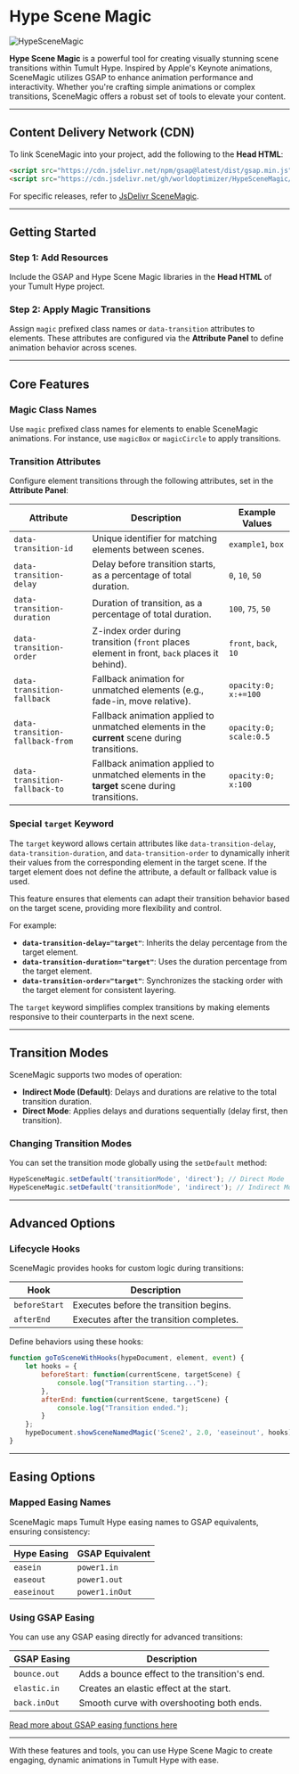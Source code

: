 # Hype Scene Magic 

![HypeSceneMagic](https://playground.maxziebell.de/Hype/SceneMagic/HypeSceneMagic.jpg?)

**Hype Scene Magic** is a powerful tool for creating visually stunning scene transitions within Tumult Hype. Inspired by Apple's Keynote animations, SceneMagic utilizes GSAP to enhance animation performance and interactivity. Whether you're crafting simple animations or complex transitions, SceneMagic offers a robust set of tools to elevate your content.

---

## Content Delivery Network (CDN)

To link SceneMagic into your project, add the following to the **Head HTML**:

```html
<script src="https://cdn.jsdelivr.net/npm/gsap@latest/dist/gsap.min.js"></script>
<script src="https://cdn.jsdelivr.net/gh/worldoptimizer/HypeSceneMagic/HypeSceneMagic.min.js"></script>
```

For specific releases, refer to [JsDelivr SceneMagic](https://www.jsdelivr.com/package/gh/worldoptimizer/HypeSceneMagic).

---

## Getting Started

### Step 1: Add Resources
Include the GSAP and Hype Scene Magic libraries in the **Head HTML** of your Tumult Hype project.

### Step 2: Apply Magic Transitions
Assign `magic` prefixed class names or `data-transition` attributes to elements. These attributes are configured via the **Attribute Panel** to define animation behavior across scenes.

---

## Core Features

### Magic Class Names
Use `magic` prefixed class names for elements to enable SceneMagic animations. For instance, use `magicBox` or `magicCircle` to apply transitions.

### Transition Attributes
Configure element transitions through the following attributes, set in the **Attribute Panel**:

| Attribute                   | Description                                                                                         | Example Values                |
|-----------------------------|-----------------------------------------------------------------------------------------------------|--------------------------------|
| `data-transition-id`        | Unique identifier for matching elements between scenes.                                            | `example1`, `box`             |
| `data-transition-delay`     | Delay before transition starts, as a percentage of total duration.                                 | `0`, `10`, `50`               |
| `data-transition-duration`  | Duration of transition, as a percentage of total duration.                                         | `100`, `75`, `50`             |
| `data-transition-order`     | Z-index order during transition (`front` places element in front, `back` places it behind).        | `front`, `back`, `10`         |
| `data-transition-fallback`  | Fallback animation for unmatched elements (e.g., fade-in, move relative).                          | `opacity:0; x:+=100` |
| `data-transition-fallback-from` | Fallback animation applied to unmatched elements in the **current** scene during transitions.   | `opacity:0; scale:0.5`        |
| `data-transition-fallback-to`   | Fallback animation applied to unmatched elements in the **target** scene during transitions.    | `opacity:0;  x:100` |

### Special `target` Keyword

The `target` keyword allows certain attributes like `data-transition-delay`, `data-transition-duration`, and `data-transition-order` to dynamically inherit their values from the corresponding element in the target scene. If the target element does not define the attribute, a default or fallback value is used.

This feature ensures that elements can adapt their transition behavior based on the target scene, providing more flexibility and control.

For example:
- **`data-transition-delay="target"`**: Inherits the delay percentage from the target element.
- **`data-transition-duration="target"`**: Uses the duration percentage from the target element.
- **`data-transition-order="target"`**: Synchronizes the stacking order with the target element for consistent layering.

The `target` keyword simplifies complex transitions by making elements responsive to their counterparts in the next scene.

---

## Transition Modes

SceneMagic supports two modes of operation:

- **Indirect Mode (Default)**: Delays and durations are relative to the total transition duration.
- **Direct Mode**: Applies delays and durations sequentially (delay first, then transition).

### Changing Transition Modes
You can set the transition mode globally using the `setDefault` method:

```javascript
HypeSceneMagic.setDefault('transitionMode', 'direct'); // Direct Mode
HypeSceneMagic.setDefault('transitionMode', 'indirect'); // Indirect Mode
```

---

## Advanced Options

### Lifecycle Hooks
SceneMagic provides hooks for custom logic during transitions:

| Hook           | Description                             |
|----------------|-----------------------------------------|
| `beforeStart`  | Executes before the transition begins.  |
| `afterEnd`     | Executes after the transition completes.|

Define behaviors using these hooks:

```javascript
function goToSceneWithHooks(hypeDocument, element, event) {
    let hooks = {
        beforeStart: function(currentScene, targetScene) {
            console.log("Transition starting...");
        },
        afterEnd: function(currentScene, targetScene) {
            console.log("Transition ended.");
        }
    };
    hypeDocument.showSceneNamedMagic('Scene2', 2.0, 'easeinout', hooks);
}
```

---

## Easing Options

### Mapped Easing Names
SceneMagic maps Tumult Hype easing names to GSAP equivalents, ensuring consistency:

| **Hype Easing** | **GSAP Equivalent**   |
|------------------|-----------------------|
| `easein`         | `power1.in`          |
| `easeout`        | `power1.out`         |
| `easeinout`      | `power1.inOut`       |

### Using GSAP Easing
You can use any GSAP easing directly for advanced transitions:

| **GSAP Easing** | Description                                       |
|------------------|---------------------------------------------------|
| `bounce.out`     | Adds a bounce effect to the transition's end.     |
| `elastic.in`     | Creates an elastic effect at the start.           |
| `back.inOut`     | Smooth curve with overshooting both ends.         |

 [Read more about GSAP easing functions here](https://greensock.com/docs/v3/Eases) 

---

With these features and tools, you can use Hype Scene Magic to create engaging, dynamic animations in Tumult Hype with ease.

